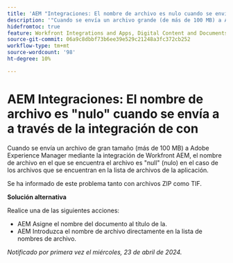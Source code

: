 ```yaml
---
title: 'AEM "Integraciones: El nombre de archivo es nulo cuando se envía a a través de la integración de"'
description: '"Cuando se envía un archivo grande (de más de 100 MB) a Adobe Experience Manager mediante la integración de Workfront AEM, el nombre de archivo en el que se encuentra el archivo es nulo en el caso de los archivos que se encuentran en la. ”'
hidefromtoc: true
feature: Workfront Integrations and Apps, Digital Content and Documents
source-git-commit: 06a9c8dbbf73b6ee39e529c21248a3fc372cb252
workflow-type: tm+mt
source-wordcount: '98'
ht-degree: 10%

---
```



# AEM Integraciones: El nombre de archivo es &quot;nulo&quot; cuando se envía a a través de la integración de con

Cuando se envía un archivo de gran tamaño (más de 100 MB) a Adobe Experience Manager mediante la integración de Workfront AEM, el nombre de archivo en el que se encuentra el archivo es &quot;null&quot; (nulo) en el caso de los archivos que se encuentran en la lista de archivos de la aplicación.

Se ha informado de este problema tanto con archivos ZIP como TIF.

**Solución alternativa**

Realice una de las siguientes acciones:

* AEM Asigne el nombre del documento al título de la.
* AEM Introduzca el nombre de archivo directamente en la lista de nombres de archivo.

_Notificado por primera vez el miércoles, 23 de abril de 2024._
